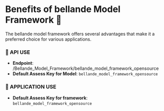 # Benefits of bellande Model Framework 🚀

The bellande model framework offers several advantages that make it a preferred choice for various applications.

### 🔑 API USE
- **Endpoint**: /Bellande_Model_Framework/bellande_model_framework_opensource
- **Default Assess Key for Model**: ``bellande_model_framework_opensource``
### 🔐 APPLICATION USE
- **Default Assess Key for framework**: ``bellande_model_framework_opensource``
